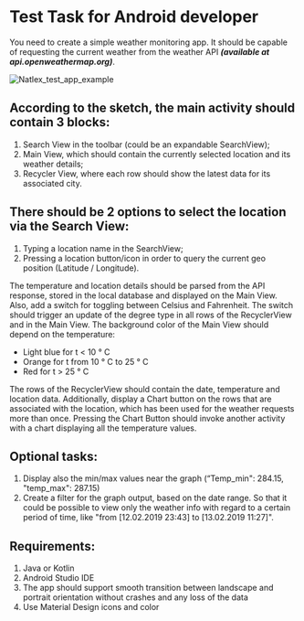 # Test Task for Android developer

You need to create a simple weather monitoring app. It should be capable of requesting the
current weather from the weather API ***(available at api.openweathermap.org)***.

![Natlex_test_app_example](https://user-images.githubusercontent.com/91154478/192100821-3d3e80ba-2809-4f79-92a0-c3770d848f90.png)


## According to the sketch, the main activity should contain 3 blocks:
1. Search View in the toolbar (could be an
expandable SearchView);
2. Main View, which should contain the currently
selected location and its weather details;
3. Recycler View, where each row should show
the latest data for its associated city.
## There should be 2 options to select the location via the Search View:
1. Typing a location name in the SearchView;
2. Pressing a location button/icon in order to query the current geo position (Latitude / Longitude).

The temperature and location details should be parsed from the API response, stored in the local database
and displayed on the Main View.
Also, add a switch for toggling between Celsius and Fahrenheit.
The switch should trigger an update of the degree type in all rows of the RecyclerView and in the Main View.
The background color of the Main View should depend on the temperature:
* Light blue for t < 10 ° C
* Orange for t from 10 ° C to 25 ° C
* Red for t > 25 ° C

The rows of the RecyclerView should contain the date, temperature and location data.
Additionally, display a Chart button on the rows that are associated with the location,
which has been used for the weather requests more than once.
Pressing the Chart Button should invoke another activity with a chart displaying all the temperature values.
## Optional tasks:
1) Display also the min/max values near the graph (“Temp_min": 284.15, "temp_max": 287.15)
2) Create a filter for the graph output, based on the date range.
So that it could be possible to view only the weather info with regard to a certain period of time,
like "from [12.02.2019 23:43] to [13.02.2019 11:27]".

## Requirements:
1) Java or Kotlin
2) Android Studio IDE
3) The app should support smooth transition between landscape and portrait orientation
without crashes and any loss of the data
4) Use Material Design icons and color
